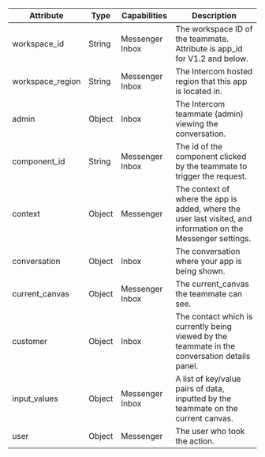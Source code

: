 | Attribute        | Type   | Capabilities    | Description                                                                                                    |
| ---------------- | ------ | --------------- | -------------------------------------------------------------------------------------------------------------- |
| workspace_id     | String | Messenger Inbox | The workspace ID of the teammate. Attribute is app_id for V1.2 and below.                                      |
| workspace_region | String | Messenger Inbox | The Intercom hosted region that this app is located in.                                                        |
| admin            | Object | Inbox           | The Intercom teammate (admin) viewing the conversation.                                                        |
| component_id     | String | Messenger Inbox | The id of the component clicked by the teammate to trigger the request.                                        |
| context          | Object | Messenger       | The context of where the app is added, where the user last visited, and information on the Messenger settings. |
| conversation     | Object | Inbox           | The conversation where your app is being shown.                                                                |
| current_canvas   | Object | Messenger Inbox | The current_canvas the teammate can see.                                                                       |
| customer         | Object | Inbox           | The contact which is currently being viewed by the teammate in the conversation details panel.                 |
| input_values     | Object | Messenger Inbox | A list of key/value pairs of data, inputted by the teammate on the current canvas.                             |
| user             | Object | Messenger       | The user who took the action.                                                                                  |
